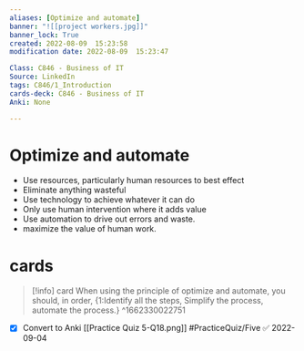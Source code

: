 ```yaml
---
aliases: [Optimize and automate]
banner: "![[project workers.jpg]]"
banner_lock: True
created: 2022-08-09  15:23:58
modification date: 2022-08-09  15:23:47

Class: C846 - Business of IT
Source: LinkedIn
tags: C846/1_Introduction
cards-deck: C846 - Business of IT
Anki: None

---
```


# Optimize and automate
- Use resources, particularly human resources to best effect
- Eliminate anything wasteful
- Use technology to achieve whatever it can do
- Only use human intervention where it adds value
- Use automation to drive out errors and waste.
- maximize the value of human work.


# cards
>[!info] card
>When using the principle of optimize and automate, you should, in order, {1:Identify all the steps, Simplify the process, automate the process.}
^1662330022751
- [x] Convert to Anki [[Practice Quiz 5-Q18.png]] #PracticeQuiz/Five ✅ 2022-09-04
